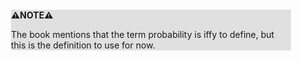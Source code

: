 <div style="margin:2em; background-color: #e0e0e0;">

<strong>⚠️NOTE️️️⚠️</strong>

The book mentions that the term probability is iffy to define, but this is the definition to use for now.
</div>

